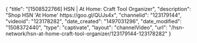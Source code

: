 {
    "title": "[1508522766] HSN | At Home: Craft Tool Organizer",
    "description": "Shop HSN 'At Home' https:\/\/goo.gl\/QUJs4x",
    "channelid": "123179144",
    "videoid": "123178282",
    "date_created": "1497031296",
    "date_modified": "1508372440",
    "type": "captivate",
    "layout": "channelVideo",
    "url": "\/hsn-network\/hsn-at-home-craft-tool-organizer\/123179144-123178282"
}